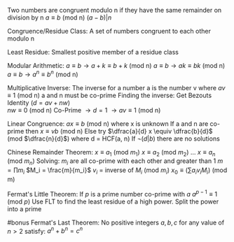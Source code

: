 Two numbers are congruent modulo n if they have the same remainder on division by n
	$a \equiv b$ (mod n)
	$(a-b)|n$

Congruence/Residue Class:
	A set of numbers congruent to each other modulo n

Least Residue:
	Smallest positive member of a residue class

Modular Arithmetic:
	$a \equiv b \to a + k \equiv b + k$ (mod n) 
	$a \equiv b \to ak \equiv bk$ (mod n)
	$a \equiv b \to a^n \equiv b^n$ (mod n)

Multiplicative Inverse:
	The inverse for a number a is the number v where $av \equiv 1$ (mod n)
	a and n must be co-prime
	Finding the inverse:
		Get Bezouts Identity ($d = a v + nw$)		
		$nw \equiv 0$ (mod n)
		Co-Prime $\to d = 1$
		$\to av \equiv 1$ (mod n)

Linear Congruence:
	$ax \equiv b$ (mod n) where x is unknown
	If a and n are co-prime then $x \equiv vb$ (mod n)
	Else try $\dfrac{a}{d} x \equiv \dfrac{b}{d}$ (mod $\dfrac{n}{d}$) where d = HCF(a, n)
		If ¬($d|b$) there are no solutions

Chinese Remainder Theorem:
	$x \equiv a_1$ (mod $m_1$)
	$x \equiv a_2$ (mod $m_2$)
	$\dots$
	$x \equiv a_n$ (mod $m_n$)
	Solving:
		$m_i$ are all co-prime with each other and greater than 1
		$m = \prod m_i$
		$M_i = \frac{m}{m_i}$
		$v_i$ = inverse of $M_i$ (mod $m_i$)
		$x_0 \equiv (\sum a_i v_i M_i)$ (mod m)	

Fermat's Little Theorem:
	If $p$ is a prime number co-prime with $a$
	$a^{p-1} \equiv 1$ (mod $p$)
	Use FLT to find the least residue of a high power. Split the power into a prime

#bonus 
Fermat's Last Theorem:
	No positive integers $a, b, c$ for any value of $n > 2$ satisfy:
		$a^n + b^n = c^n$


